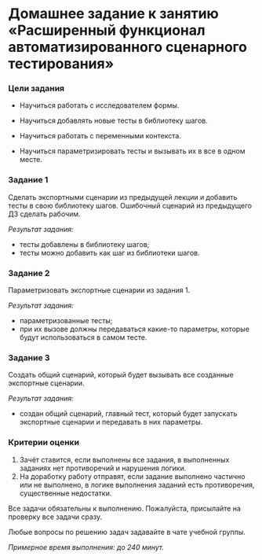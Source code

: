 # Домашнее задание к занятию «Расширенный функционал автоматизированного сценарного тестирования»


### Цели задания

* Научиться работать с исследователем формы.

* Научиться добавлять новые тесты в библиотеку шагов.

* Научиться работать с переменными контекста.

* Научиться параметризировать тесты и вызывать их в все в одном месте.


### Задание 1

Сделать экспортными сценарии из предыдущей лекции и добавить тесты в свою библиотеку шагов. Ошибочный сценарий из предыдущего ДЗ сделать рабочим.

*Результат задания:*
* тесты добавлены в библиотеку шагов;
* тесты можно добавить как шаг из библиотеки шагов.


### Задание 2

Параметризовать экспортные сценарии из задания 1.

*Результат задания:*
* параметризованные тесты;
* при их вызове должны передаваться какие-то параметры, которые будут использоваться в самом тесте.



### Задание 3

Создать общий сценарий, который будет вызывать все созданные экспортные сценарии.

*Результат задания:*

* создан общий сценарий, главный тест, который будет запускать экспортные сценарии и передавать в них параметры.


### Критерии оценки

1. Зачёт ставится, если выполнены все задания, в выполненных заданиях нет противоречий и нарушения логики. 
2. На доработку работу отправят, если задание выполнено частично или не выполнено, в логике выполнения заданий есть противоречия, существенные недостатки.

Все задачи обязательны к выполнению. Пожалуйста, присылайте на проверку все задачи сразу.

Любые вопросы по решению задач задавайте в чате учебной группы.

*Примерное время выполнения: до 240 минут.*
